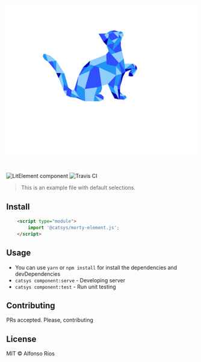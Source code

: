 ![morty-element screenshot](morty-element.svg)
# <morty-element>

![LitElement component](https://img.shields.io/badge/litElement-component-blue.svg)
![Travis CI](https://travis-ci.org/github_username/morty-element.svg?branch=master)

> This is an example file with default selections.

## Install

```html
    <script type="module">
        import '@catsys/morty-element.js';
    </script>
```

## Usage

- You can use `yarn` or `npm install` for install the dependencies and devDependencies
- `catsys component:serve` - Developing server
- `catsys component:test` - Run unit testing

## Contributing

PRs accepted. Please, contributing

## License

MIT © Alfonso Ríos
